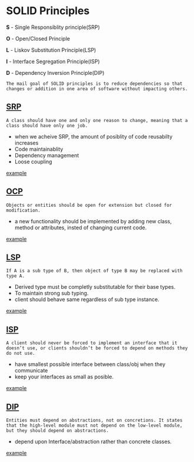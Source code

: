 # SOLID Principles

**S** - Single Responsiblity principle(SRP)

**O** - Open/Closed Principle

**L** - Liskov Substitution Principle(LSP)

**I** - Interface Segregation Principle(ISP)

**D** - Dependency Inversion Principle(DIP)

```
The mail goal of SOLID principles is to reduce dependencies so that  changes or addition in one area of software without impacting others.
```

## [SRP](https://github.com/ajeeth-b/SOLID-Principles/tree/master/SRP)
```
A class should have one and only one reason to change, meaning that a class should have only one job.
```
- when we acheive SRP, the amount of posiblity of code reusabilty increases
- Code maintainablity
- Dependency management
- Loose coupling


[example](https://github.com/ajeeth-b/SOLID-Principles/tree/master/SRP/example1/wrong.md)

## [OCP](https://github.com/ajeeth-b/SOLID-Principles/tree/master/OCP)
```
Objects or entities should be open for extension but closed for modification.
```

- a new functionality should be implemented by adding new class, method or attributes, insted of changing current code.

[example](https://github.com/ajeeth-b/SOLID-Principles/tree/master/OCP/example1/wrong.md)
## [LSP](https://github.com/ajeeth-b/SOLID-Principles/tree/master/LSP)

```
If A is a sub type of B, then object of type B may be replaced with type A. 
```

- Derived type must be completly substitutable for their base types.
- To maintain strong sub typing.
- client should behave same regardless of sub type instance. 

[example](https://github.com/ajeeth-b/SOLID-Principles/tree/master/LSP/example1/wrong.md)

## [ISP](https://github.com/ajeeth-b/SOLID-Principles/tree/master/ISP)
```
A client should never be forced to implement an interface that it doesn’t use, or clients shouldn’t be forced to depend on methods they do not use.
```
- have smallest possible interface between class/obj when they communicate
- keep your interfaces as small as posible.

[example](https://github.com/ajeeth-b/SOLID-Principles/tree/master/ISP/example1/wrong.md)

## [DIP](https://github.com/ajeeth-b/SOLID-Principles/tree/master/DIP)
```
Entities must depend on abstractions, not on concretions. It states that the high-level module must not depend on the low-level module, but they should depend on abstractions.
```
- depend upon Interface/abstraction rather than concrete classes.

[example](https://github.com/ajeeth-b/SOLID-Principles/tree/master/DIP/example1/wrong.md)